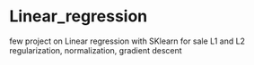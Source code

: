# Linear_regression

few project on Linear regression with SKlearn for sale
L1 and L2 regularization, normalization, gradient descent
